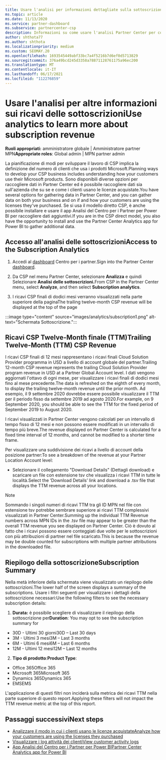 ```yaml
---
title: Usare l'analisi per informazioni dettagliate sulla sottoscrizione
ms.topic: article
ms.date: 11/13/2020
ms.service: partner-dashboard
ms.subservice: partnercenter-csp
description: Informazioni su come usare l'analisi Partner Center per comprendere meglio l'azienda e come i clienti usano le licenze acquistate.
author: shthota77
ms.author: shthota
ms.localizationpriority: medium
ms.custom: SEOMAY.20
ms.openlocfilehash: 1693545449abf33bc7a4f5216b7d6ef0d5713829
ms.sourcegitcommit: 376a49bcd245d3358a78871128761175a96ec200
ms.translationtype: MT
ms.contentlocale: it-IT
ms.lasthandoff: 06/17/2021
ms.locfileid: "112276859"
---
```

# <a name="use-analytics-to-learn-more-about-subscription-revenue"></a><span data-ttu-id="171e3-103">Usare l'analisi per altre informazioni sui ricavi delle sottoscrizioni</span><span class="sxs-lookup"><span data-stu-id="171e3-103">Use analytics to learn more about subscription revenue</span></span>

<span data-ttu-id="171e3-104">**Ruoli appropriati:** amministratore globale | Amministratore partner MPN</span><span class="sxs-lookup"><span data-stu-id="171e3-104">**Appropriate roles**: Global admin | MPN partner admin</span></span>

<span data-ttu-id="171e3-105">La pianificazione di modi per sviluppare il lavoro di CSP implica la definizione del numero di clienti che usa i prodotti Microsoft.</span><span class="sxs-lookup"><span data-stu-id="171e3-105">Planning ways to develop your CSP business includes understanding how your customers use their Microsoft products.</span></span> <span data-ttu-id="171e3-106">Sono disponibili diverse opzioni per raccogliere dati in Partner Center ed è possibile raccogliere dati sia sull'azienda che su se e come i clienti usano le licenze acquistate.</span><span class="sxs-lookup"><span data-stu-id="171e3-106">You have several options for gathering data in Partner Center, and you can gather data on both your business and on if and how your customers are using the licenses they've purchased.</span></span> <span data-ttu-id="171e3-107">Se si usa il modello diretto CSP, è anche possibile installare e usare il app Analisi del Centro per i Partner per Power BI per raccogliere dati aggiuntivi.</span><span class="sxs-lookup"><span data-stu-id="171e3-107">If you are in the CSP direct model, you also have the opportunity to install and use the Partner Center Analytics app for Power BI to gather additional data.</span></span>

## <a name="access-to-the-subscription-analytics"></a><span data-ttu-id="171e3-108">Accesso all'analisi delle sottoscrizioni</span><span class="sxs-lookup"><span data-stu-id="171e3-108">Access to the Subscription Analytics</span></span>

1. <span data-ttu-id="171e3-109">Accedi al [dashboard](https://partner.microsoft.com/dashboard/home) Centro per i partner.</span><span class="sxs-lookup"><span data-stu-id="171e3-109">Sign into the Partner Center [dashboard](https://partner.microsoft.com/dashboard/home).</span></span>
1. <span data-ttu-id="171e3-110">Da CSP nel menu Partner Center, selezionare **Analizza** e quindi Selezionare **Analisi delle sottoscrizioni.**</span><span class="sxs-lookup"><span data-stu-id="171e3-110">From CSP in the Partner Center menu, select **Analyze**, and then select **Subscription analytics**.</span></span>

1. <span data-ttu-id="171e3-111">I ricavi CSP finali di dodici mesi verranno visualizzati nella parte superiore della pagina</span><span class="sxs-lookup"><span data-stu-id="171e3-111">The trailing twelve-month CSP revenue will be displayed at the top of the page</span></span>

:::image type="content" source="images/analytics/subscription1.png" alt-text="Schermata Sottoscrizione.":::

## <a name="trailing-twelve-month-ttm-csp-revenue"></a><span data-ttu-id="171e3-113">Ricavi CSP Twelve-Month finale (TTM)</span><span class="sxs-lookup"><span data-stu-id="171e3-113">Trailing Twelve-Month (TTM) CSP Revenue</span></span>

<span data-ttu-id="171e3-114">I ricavi CSP finali di 12 mesi rappresentano i ricavi finali Cloud Solution Provider programma in USD a livello di account globale del partner.</span><span class="sxs-lookup"><span data-stu-id="171e3-114">Trailing 12-month CSP revenue represents the trailing Cloud Solution Provider program revenue in USD at a Partner Global Account level.</span></span> <span data-ttu-id="171e3-115">I dati vengono aggiornati l'ottavo di ogni mese, per visualizzare i ricavi finali di dodici mesi fino al mese precedente.</span><span class="sxs-lookup"><span data-stu-id="171e3-115">The data is refreshed on the eighth of every month, to display the trailing twelve-month revenue until the prior month.</span></span> <span data-ttu-id="171e3-116">Ad esempio, il 9 settembre 2020 dovrebbe essere possibile visualizzare il TTM per il periodo fisso da settembre 2019 ad agosto 2020.</span><span class="sxs-lookup"><span data-stu-id="171e3-116">For example, on 9 September 2020, you should be able to see the TTM for the fixed period of September 2019 to August 2020.</span></span>

<span data-ttu-id="171e3-117">I ricavi visualizzati in Partner Center vengono calcolati per un intervallo di tempo fisso di 12 mesi e non possono essere modificati in un intervallo di tempo più breve.</span><span class="sxs-lookup"><span data-stu-id="171e3-117">The revenue displayed on Partner Center is calculated for a fixed time interval of 12 months, and cannot be modified to a shorter time frame.</span></span>

<span data-ttu-id="171e3-118">Per visualizzare una suddivisione dei ricavi a livello di account della posizione partner:</span><span class="sxs-lookup"><span data-stu-id="171e3-118">To see a breakdown of the revenue at your Partner Location Account level:</span></span>

- <span data-ttu-id="171e3-119">Selezionare il collegamento "Download Details" (Dettagli download) e scaricare un file con estensione tsv che visualizza i ricavi TTM in tutte le località.</span><span class="sxs-lookup"><span data-stu-id="171e3-119">Select the ‘Download Details’ link and download a .tsv file that displays the TTM revenue across all your locations.</span></span>

>[!NOTE] 
><span data-ttu-id="171e3-120">Sommando i singoli numeri di ricavi TTM tra gli ID MPN nel file con estensione tsv potrebbe sembrare superiore ai ricavi TTM complessivi visualizzati in Partner Center.</span><span class="sxs-lookup"><span data-stu-id="171e3-120">Summing up the individual TTM Revenue numbers across MPN IDs in the .tsv file may appear to be greater than the overall TTM revenue you see displayed on Partner Center.</span></span> <span data-ttu-id="171e3-121">Ciò è dovuto al fatto che i ricavi possono essere conteggiati due volte per le sottoscrizioni con più attribuzioni di partner nel file scaricato.</span><span class="sxs-lookup"><span data-stu-id="171e3-121">This is because the revenue may be double counted for subscriptions with multiple partner attributions in the downloaded file.</span></span>

## <a name="subscription-summary"></a><span data-ttu-id="171e3-122">Riepilogo della sottoscrizione</span><span class="sxs-lookup"><span data-stu-id="171e3-122">Subscription Summary</span></span>

<span data-ttu-id="171e3-123">Nella metà inferiore della schermata viene visualizzato un riepilogo delle sottoscrizioni.</span><span class="sxs-lookup"><span data-stu-id="171e3-123">The lower half of the screen displays a summary of the subscriptions.</span></span> <span data-ttu-id="171e3-124">Usare i filtri seguenti per visualizzare i dettagli della sottoscrizione necessari:</span><span class="sxs-lookup"><span data-stu-id="171e3-124">Use the following filters to see the necessary subscription details:</span></span>  

1. <span data-ttu-id="171e3-125">**Durata:** è possibile scegliere di visualizzare il riepilogo della sottoscrizione per</span><span class="sxs-lookup"><span data-stu-id="171e3-125">**Duration**: You may opt to see the subscription summary for</span></span> 

- <span data-ttu-id="171e3-126">30D - Ultimi 30 giorni</span><span class="sxs-lookup"><span data-stu-id="171e3-126">30D – Last 30 days</span></span>
- <span data-ttu-id="171e3-127">3M - Ultimi 3 mesi</span><span class="sxs-lookup"><span data-stu-id="171e3-127">3M – Last 3 months</span></span>
- <span data-ttu-id="171e3-128">6M - Ultimi 6 mesi</span><span class="sxs-lookup"><span data-stu-id="171e3-128">6M – Last 6 months</span></span>
- <span data-ttu-id="171e3-129">12M - Ultimi 12 mesi</span><span class="sxs-lookup"><span data-stu-id="171e3-129">12M – Last 12 months</span></span>

2. <span data-ttu-id="171e3-130">**Tipo di prodotto**:</span><span class="sxs-lookup"><span data-stu-id="171e3-130">**Product Type**:</span></span>
 
- <span data-ttu-id="171e3-131">Office 365</span><span class="sxs-lookup"><span data-stu-id="171e3-131">Office 365</span></span>
- <span data-ttu-id="171e3-132">Microsoft 365</span><span class="sxs-lookup"><span data-stu-id="171e3-132">Microsoft 365</span></span>
- <span data-ttu-id="171e3-133">Dynamics 365</span><span class="sxs-lookup"><span data-stu-id="171e3-133">Dynamics 365</span></span>
- <span data-ttu-id="171e3-134">EMS</span><span class="sxs-lookup"><span data-stu-id="171e3-134">EMS</span></span>

<span data-ttu-id="171e3-135">L'applicazione di questi filtri non inciderà sulla metrica dei ricavi TTM nella parte superiore di questo report.</span><span class="sxs-lookup"><span data-stu-id="171e3-135">Applying these filters will not impact the TTM revenue metric at the top of this report.</span></span>


 
## <a name="next-steps"></a><span data-ttu-id="171e3-136">Passaggi successivi</span><span class="sxs-lookup"><span data-stu-id="171e3-136">Next steps</span></span>

- [<span data-ttu-id="171e3-137">Analizzare il modo in cui i clienti usano le licenze acquistate</span><span class="sxs-lookup"><span data-stu-id="171e3-137">Analyze how your customers are using the licenses they purchased</span></span>](increasing-adoption-and-satisfaction.md)  
- [<span data-ttu-id="171e3-138">Visualizzare i log attività dei clienti</span><span class="sxs-lookup"><span data-stu-id="171e3-138">View customer activity logs</span></span>](activity-logs.md)
- [<span data-ttu-id="171e3-139">App Analisi del Centro per i Partner per Power BI</span><span class="sxs-lookup"><span data-stu-id="171e3-139">Partner Center Analytics app for Power BI</span></span>](power-bi-app-for-direct-partners.md)






